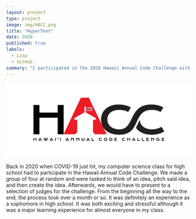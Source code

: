 ```yaml
---
layout: project
type: project
image: img/HACC.png
title: "HyperText"
date: 2020
published: true
labels:
  - Lisp
  - GitHub
summary: "I participated in the 2020 Hawaii Annual Code Challenge with 3 other high school members from Waipahu High School."
---
```


<img class="img-fluid" src="../img/HACC.png">

Back in 2020 when COVID-19 just hit, my computer science class for high school had to participate in the Hawaii Annual Code Challenge. We made a group of four at random and were tasked to think of an idea, pitch said idea, and then create the idea. Afterwards, we would have to present to a selection of judges for the challenge. From the beginning all the way to the end, the process took over a month or so. It was definitely an experience as a sophomore in high school. It was both exciting and stressful although it was a major learning experience for almost everyone in my class. 
